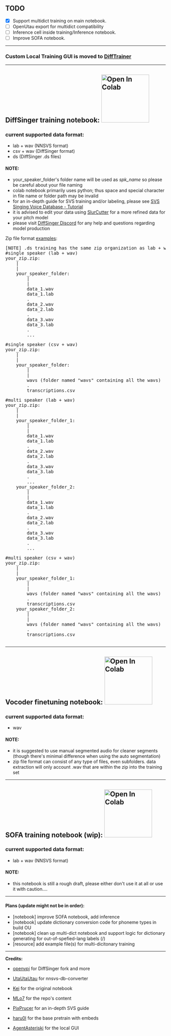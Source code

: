 ## TODO

- [x] Support multidict training on main notebook.
- [ ] OpenUtau export for multidict compatibility
- [ ] Inference cell inside training/Inference notebook.
- [ ] Improve SOFA notebook.

___

### Custom Local Training GUI is moved to [DiffTrainer](https://github.com/agentasteriski/DiffTrainer)

___
## DiffSinger training notebook: <a href="https://colab.research.google.com/github/usamireko/DiffSinger_colab_notebook_MLo7/blob/main/DiffSinger_colab_notebook.ipynb"> <img src="https://colab.research.google.com/assets/colab-badge.svg" alt="Open In Colab" style="width: 150px;"/> </a>

### current supported data format:
- lab + wav (NNSVS format)
- csv + wav (DiffSinger format)
- ds (DiffSinger .ds files)

#### NOTE:

- your_speaker_folder's folder name will be used as *spk_name* so please be careful about your file naming
- colab notebook primarily uses python; thus space and special character in file name or folder path may be invalid
- for an in-depth guide for SVS training and/or labeling, please see [SVS Singing Voice Database - Tutorial](https://docs.google.com/document/d/1uMsepxbdUW65PfIWL1pt2OM6ZKa5ybTTJOpZ733Ht6s/edit?usp=sharing)
- it is advised to edit your data using [SlurCutter](https://github.com/openvpi/MakeDiffSinger/releases) for a more refined data for your pitch model
- please visit [DiffSinger Discord](https://discord.com/invite/wwbu2JUMjj) for any help and questions regarding model production

Zip file format [examples](https://github.com/MLo7Ghinsan/DiffSinger_colab_notebook_MLo7/releases/tag/ref):
<pre>
[NOTE] .ds training has the same zip organization as lab + wav, but with only .ds files- no wav needed
#single speaker (lab + wav)
your_zip.zip:
    |
    |
    your_speaker_folder:
        |
        |
        data_1.wav
        data_1.lab
        .
        data_2.wav
        data_2.lab
        .
        data_3.wav
        data_3.lab
        .
        ...
</pre>
<pre>
#single speaker (csv + wav)
your_zip.zip:
    |
    |
    your_speaker_folder:
        |
        |
        wavs (folder named "wavs" containing all the wavs)
        .
        transcriptions.csv
</pre>
<pre>
#multi speaker (lab + wav)
your_zip.zip:
    |
    |
    your_speaker_folder_1:
        |
        |
        data_1.wav
        data_1.lab
        .
        data_2.wav
        data_2.lab
        .
        data_3.wav
        data_3.lab
        .
        ...
    your_speaker_folder_2:
        |
        |
        data_1.wav
        data_1.lab
        .
        data_2.wav
        data_2.lab
        .
        data_3.wav
        data_3.lab
        .
        ...
</pre>
<pre>
#multi speaker (csv + wav)
your_zip.zip:
    |
    |
    your_speaker_folder_1:
        |
        |
        wavs (folder named "wavs" containing all the wavs)
        .
        transcriptions.csv
    your_speaker_folder_2:
        |
        |
        wavs (folder named "wavs" containing all the wavs)
        .
        transcriptions.csv

</pre>

___

## Vocoder finetuning notebook: <a href="https://github.com/usamireko/DiffSinger_colab_notebook_MLo7/blob/main/PC_NSF_NSF_hifigan_finetuning_notebook.ipynb"> <img src="https://colab.research.google.com/assets/colab-badge.svg" alt="Open In Colab" style="width: 150px;"/> </a>

### current supported data format:
- wav

#### NOTE:

- it is suggested to use manual segmented audio for cleaner segments (though there's minimal difference when using the auto segmentation)
- zip file format can consist of any type of files, even subfolders. data extraction will only account .wav that are within the zip into the training set
___

## SOFA training notebook (wip): <a href="https://github.com/MLo7Ghinsan/DiffSinger_colab_notebook_MLo7/blob/main/SOFA_Notebook.ipynb"> <img src="https://colab.research.google.com/assets/colab-badge.svg" alt="Open In Colab" style="width: 150px;"/> </a>

### current supported data format:
- lab + wav (NNSVS format)

#### NOTE:

- this notebook is still a rough draft, please either don't use it at all or use it with caution....

___

#### Plans (update might not be in order):

- [notebook] improve SOFA notebook, add inference
- [notebook] update dictionary conversion code for phoneme types in build OU
- [notebook] clean up multi-dict notebook and support logic for dictionary generating for out-of-spefied-lang labels (/)
- [resource] add example file(s) for multi-dicitonary training

___

**Credits:** 

  - [openvpi](https://openvpi.github.io/) for DiffSinger fork and more

  - [UtaUtaUtau](https://utautautau.neocities.org/) for nnsvs-db-converter

  - [Kei](https://pronouns.page/@kei.wendt06) for the original notebook

  - [MLo7](https://github.com/MLo7Ghinsan) for the repo's content

  - [PixPrucer](https://twitter.com/PixPrucer?s=20) for an in-depth SVS guide
    
  - [haru0l](https://x.com/mscoocoo2?s=20) for the base pretrain with embeds

  - [AgentAsteriski](https://github.com/agentasteriski) for the local GUI
    
